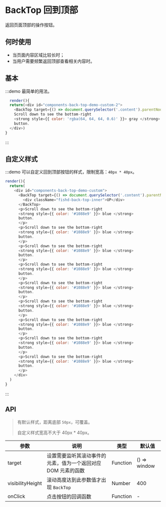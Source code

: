 # BackTop 回到顶部

返回页面顶部的操作按钮。

## 何时使用

- 当页面内容区域比较长时；
- 当用户需要频繁返回顶部查看相关内容时。

## 基本

:::demo 最简单的用法。

```js
  render(){
  return(<div id="components-back-top-demo-custom-2">
    <BackTop target={() => document.querySelector('.content').parentNode} />
    Scroll down to see the bottom-right
    <strong style={{ color: 'rgba(64, 64, 64, 0.6)' }}> gray </strong>
    button.
  </div>)
}
```
:::

## 自定义样式

:::demo 可以自定义回到顶部按钮的样式，限制宽高：`40px * 40px`。

```js
render(){
  return(
    <div id="components-back-top-demo-custom">
      <BackTop target={() => document.querySelector('.content').parentNode}>
        <div className="fishd-back-top-inner">UP</div>
      </BackTop>
      <p>Scroll down to see the bottom-right
      <strong style={{ color: '#1088e9' }}> blue </strong>
      button.
      </p>
      <p>Scroll down to see the bottom-right
      <strong style={{ color: '#1088e9' }}> blue </strong>
      button.
      </p>
      <p>Scroll down to see the bottom-right
      <strong style={{ color: '#1088e9' }}> blue </strong>
      button.
      </p>
      <p>Scroll down to see the bottom-right
      <strong style={{ color: '#1088e9' }}> blue </strong>
      button.
      </p>
      <p>Scroll down to see the bottom-right
      <strong style={{ color: '#1088e9' }}> blue </strong>
      button.
      </p>
      <p>Scroll down to see the bottom-right
      <strong style={{ color: '#1088e9' }}> blue </strong>
      button.
      </p>
      <p>Scroll down to see the bottom-right
      <strong style={{ color: '#1088e9' }}> blue </strong>
      button.
      </p>
      <p>Scroll down to see the bottom-right
      <strong style={{ color: '#1088e9' }}> blue </strong>
      button.
      </p>
      <p>Scroll down to see the bottom-right
      <strong style={{ color: '#1088e9' }}> blue </strong>
      button.
      </p>
    </div>
  )
}
```
:::

<style>
#components-back-top-demo-custom .fishd-back-top {
  bottom: 110px;
}
#components-back-top-demo-custom .fishd-back-top-inner {
  height: 40px;
  width: 40px;
  line-height: 40px;
  border-radius: 4px;
  background-color: #1088e9;
  color: #fff;
  text-align: center;
  font-size: 20px;
}
</style>


## API

> 有默认样式，距离底部 `50px`，可覆盖。
>
> 自定义样式宽高不大于 40px \* 40px。

| 参数 | 说明 | 类型 | 默认值 |
| --- | --- | --- | --- |
| target | 设置需要监听其滚动事件的元素，值为一个返回对应 DOM 元素的函数 | Function | () => window |
| visibilityHeight | 滚动高度达到此参数值才出现 `BackTop` | Number | 400 |
| onClick | 点击按钮的回调函数 | Function | - |
